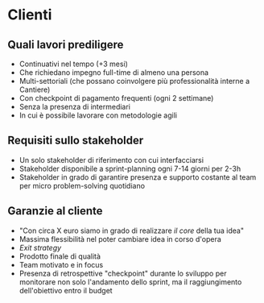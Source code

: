 # Clienti

## Quali lavori prediligere

* Continuativi nel tempo (+3 mesi)
* Che richiedano impegno full-time di almeno una persona
* Multi-settoriali (che possano coinvolgere più professionalità interne a Cantiere)
* Con checkpoint di pagamento frequenti (ogni 2 settimane)
* Senza la presenza di intermediari
* In cui è possibile lavorare con metodologie agili

## Requisiti sullo stakeholder

* Un solo stakeholder di riferimento con cui interfacciarsi
* Stakeholder disponibile a sprint-planning ogni 7-14 giorni per 2-3h
* Stakeholder in grado di garantire presenza e supporto costante al team per micro problem-solving quotidiano

## Garanzie al cliente

* "Con circa X euro siamo in grado di realizzare *il core* della tua idea"
* Massima flessibilità nel poter cambiare idea in corso d'opera
* *Exit strategy*
* Prodotto finale di qualità
* Team motivato e in focus
* Presenza di retrospettive "checkpoint" durante lo sviluppo per monitorare non solo l'andamento dello sprint, ma il raggiungimento dell'obiettivo entro il budget

